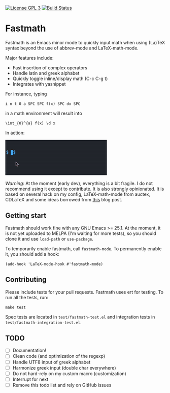 [![License GPL 3](https://img.shields.io/badge/license-GPL_3-green.svg)](http://www.gnu.org/licenses/gpl-3.0.txt)
[![Build Status](https://travis-ci.org/svaiter/fastmath.el.svg?branch=master)](https://travis-ci.org/svaiter/fastmath.el)

# Fastmath

Fastmath is an Emacs minor mode to quickly input math when using (La)TeX syntax
beyond the use of abbrev-mode and LaTeX-math-mode.

Major features include:
- Fast insertion of complex operators
- Handle latin and greek alphabet
- Quickly toggle inline/display math (C-c C-g t)
- Integrates with yasnippet

For instance, typing

    i n t 0 a SPC SPC f(x) SPC dx SPC
    
in a math environment will result into

    \int_{0}^{a} f(x) \d x
    
In action:

![Fastmath Screenshot](gifs/demo-fastmath.gif)

*Warning:* At the moment (early dev), everything is a bit fragile. I do not
recommend using it except to contribute. It is also strongly opinionated. It is
based on several hack on my config, LaTeX-math-mode from auctex, CDLaTeX and
some ideas borrowed from [this](https://castel.dev/post/lecture-notes-1/) blog
post.

## Getting start

Fastmath should work fine with any GNU Emacs >= 25.1. At the moment, it is not
yet uploaded to MELPA (I'm waiting for more tests), so you should clone it and
use `load-path` or `use-package`.

To temporarily enable fastmath, call `fastmath-mode`. To permanently enable it,
you should add a hook:

    (add-hook 'LaTeX-mode-hook #'fastmath-mode)
    
## Contributing

Please include tests for your pull requests. Fastmath uses ert for testing. To
run all the tests, run:

    make test
    
Spec tests are located in `test/fastmath-test.el` and integration tests in
`test/fastmath-integration-test.el`.

## TODO
- [ ] Documentation!
- [ ] Clean code (and optimization of the regexp)
- [ ] Handle UTF8 input of greek alphabet
- [ ] Harmonize greek input (double char everywhere)
- [ ] Do not hard-rely on my custom macro (customization)
- [ ] Interrupt for next <SPC>
- [ ] Remove this todo list and rely on GitHub issues
